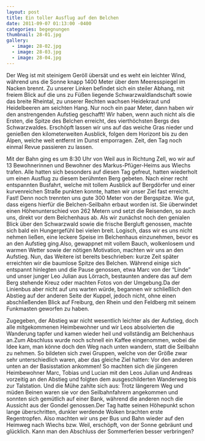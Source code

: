 ```yaml
---
layout: post
title: Ein toller Ausflug auf den Belchen
date: 2011-09-07 01:13:00 -0400
categories: begegnungen
thumbnail: 28-01.jpg
gallery:
  - image: 28-02.jpg
  - image: 28-03.jpg
  - image: 28-04.jpg
---
```

Der Weg ist mit steinigem Geröll übersät und es weht ein leichter Wind, während uns die Sonne knapp 1400 Meter über dem Meeresspiegel im Nacken brennt. Zu unserer Linken befindet sich ein steiler Abhang, mit freiem Blick auf die uns zu Füßen liegende Schwarzwaldlandschaft sowie das breite Rheintal, zu unserer Rechten wachsen Heidekraut und Heidelbeeren am seichten Hang. Nur noch ein paar Meter, dann haben wir den anstrengenden Aufstieg geschafft! Wir haben, wenn auch nicht als die Ersten, die Spitze des Belchen erreicht, des vierthöchsten Bergs des Schwarzwaldes. Erschöpft lassen wir uns auf das weiche Gras nieder und genießen den kilometerweiten Ausblick, folgen dem Horizont bis zu den Alpen, welche weit entfernt im Dunst emporragen. Zeit, den Tag noch einmal Revue passieren zu lassen.

Mit der Bahn ging es um 8:30 Uhr von Weil aus in Richtung Zell, wo wir auf 13 Bewohnerinnen und Bewohner des Markus-Pfüger-Heims aus Wiechs trafen. Alle hatten sich besonders auf diesen Tag gefreut, hatten wiederholt um einen Ausflug zu diesem berühmten Berg gebeten. Nach einer recht entspannten Busfahrt, welche mit tollem Ausblick auf Bergdörfer und einer kurvenreichen Straße punkten konnte, hatten wir unser Ziel fast erreicht. Fast! Denn noch trennten uns gute 300 Meter von der Bergspitze. Wie gut, dass eigens hierfür die Belchen-Seilbahn erbaut worden ist. Sie überwindet einen Höhenunterschied von 262 Metern und setzt die Reisenden, so auch uns, direkt vor dem Belchenhaus ab. Als wir zunächst noch den genialen Blick über den Schwarzwald sowie die frische Bergluft genossen, machte sich bald ein Hungergefühl bei vielen breit. Logisch, dass wir es uns nicht nehmen ließen, eine leckere Speise im Belchenhaus einzunehmen, bevor es an den Aufstieg ging.Also, gewappnet mit vollem Bauch, wolkenlosem und warmen Wetter sowie der nötigen Motivation, machten wir uns an den Aufstieg. Nun, das Weitere ist bereits beschrieben: kurze Zeit später erreichten wir die baumlose Spitze des Belchen. Während einige sich entspannt hinlegten und die Pause genossen, etwa Marc von der “Linde” und unser junger Leo Julian aus Lörrach, bestaunten andere das auf dem Berg stehende Kreuz oder machten Fotos von der Umgebung.Da der Linienbus aber nicht auf uns warten würde, begannen wir schließlich den Abstieg auf der anderen Seite der Kuppel, jedoch nicht, ohne einen abschließenden Blick auf Freiburg, den Rhein und den Feldberg mit seinem Funkmasten geworfen zu haben.

Zugegeben, der Abstieg war nicht wesentlich leichter als der Aufstieg, doch alle mitgekommenen Heimbewohner und wir Leos absolvierten die Wanderung tapfer und kamen wieder heil und vollständig am Belchenhaus an.Zum Abschluss wurde noch schnell ein Kaffee eingenommen, wobei die Idee kam, man könne doch den Weg nach unten wandern, statt die Seilbahn zu nehmen. So bildeten sich zwei Gruppen, welche von der Größe zwar sehr unterschiedlich waren, aber das gleiche Ziel hatten: Vor den anderen unten an der Basisstation ankommen! So machten sich die jüngeren Heimbewohner Marc, Tobias und Lucian mit den Leos Julian und Andreas vorzeitig an den Abstieg und folgten dem ausgeschilderten Wanderweg bis zur Talstation. Und die Mühe zahlte sich aus: Trotz längerem Weg und müden Beinen waren sie vor den Seilbahnfahrern angekommen und sonnten sich gemütlich auf einer Bank, während die anderen noch die Aussicht aus der Gondel genossen.Der Tag hatte seinen Höhepunkt schon lange überschritten, dunkler werdende Wolken brachten erste Regentropfen. Also machten wir uns per Bus und Bahn wieder auf den Heimweg nach Wiechs bzw. Weil, erschöpft, von der Sonne gebräunt und glücklich. Kann man den Abschluss der Sommerferien besser verbringen?